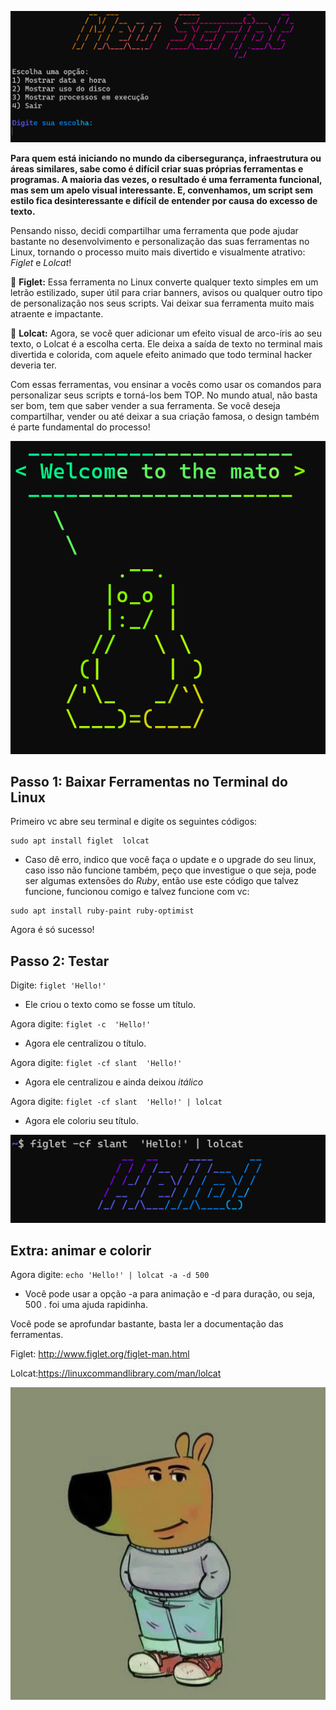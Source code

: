 ![Meu_script](https://github.com/yslanlopes12/Criacao_de_banner_Linux/blob/main/meu%20script_.PNG?raw=true)

**Para quem está iniciando no mundo da cibersegurança, infraestrutura ou áreas similares, sabe como é difícil criar suas próprias ferramentas e programas. 
A maioria das vezes, o resultado é uma ferramenta funcional, mas sem um apelo visual interessante. E, convenhamos, um script sem estilo fica desinteressante
e difícil de entender por causa do excesso de texto.**

Pensando nisso, decidi compartilhar uma ferramenta que pode ajudar bastante no desenvolvimento e personalização das suas ferramentas no Linux,
tornando o processo muito mais divertido e visualmente atrativo: *Figlet* e *Lolcat*!

🔹 **Figlet:** Essa ferramenta no Linux converte qualquer texto simples em um letrão estilizado, super útil para criar banners, 
avisos ou qualquer outro tipo de personalização nos seus scripts. Vai deixar sua ferramenta muito mais atraente e impactante.

🔹 **Lolcat:** Agora, se você quer adicionar um efeito visual de arco-íris ao seu texto, o Lolcat é a escolha certa. 
Ele deixa a saída de texto no terminal mais divertida e colorida, com aquele efeito animado que todo terminal hacker deveria ter.

Com essas ferramentas, vou ensinar a vocês como usar os comandos para personalizar seus scripts e torná-los bem TOP. No mundo atual, 
não basta ser bom, tem que saber vender a sua ferramenta. Se você deseja compartilhar, vender ou até deixar a sua criação famosa, 
o design também é parte fundamental do processo!

![4por4](https://github.com/yslanlopes12/Criacao_de_banner_Linux/blob/main/novinha_descendo_da_4x4.PNG?raw=true)

Passo 1: Baixar Ferramentas no Terminal do Linux
  - 
Primeiro vc abre seu terminal e digite os seguintes códigos:
```` 
sudo apt install figlet  lolcat
````

- Caso dê erro, indico que você faça o update e o upgrade do seu linux, caso isso não funcione também, peço que investigue o que seja, pode ser algumas extensões do *Ruby*, 
então use este código que talvez funcione, funcionou comigo e talvez funcione com vc:

````
sudo apt install ruby-paint ruby-optimist
````
Agora é só sucesso!

Passo 2: Testar
-
Digite: 
``
figlet 'Hello!'
``
- Ele criou o texto como se fosse um título.

Agora digite:
``
figlet -c  'Hello!'
``
- Agora ele centralizou o título.

Agora digite:
``
figlet -cf slant  'Hello!'
``
- Agora ele centralizou e ainda deixou *itálico*

Agora digite:
``
figlet -cf slant  'Hello!' | lolcat 
``
- Agora ele coloriu seu título.

![Meu_script_hello](https://github.com/yslanlopes12/Criacao_de_banner_Linux/blob/main/helloo.PNG?raw=true)

Extra: animar e colorir
-

Agora digite:
``
echo 'Hello!' | lolcat -a -d 500
``
- Você pode usar a opção -a para animação e -d para duração, ou seja, 500 .
foi uma ajuda rapidinha.

Você pode se aprofundar bastante, basta ler a documentação das ferramentas.  

Figlet: http://www.figlet.org/figlet-man.html  

Lolcat:https://linuxcommandlibrary.com/man/lolcat  

![Cara_tranquilo](https://github.com/yslanlopes12/Criacao_de_banner_Linux/blob/main/60jjtzuxvo2e1.jpeg?raw=true)

